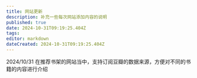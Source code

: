 ```yaml
---
title: 网站更新
description: 补充一些每次网站添加内容的说明 
published: true
date: 2024-10-31T09:19:25.404Z
tags: 
editor: markdown
dateCreated: 2024-10-31T09:19:25.404Z
---
```


2024/10/31 
在推荐书架的网站当中，支持订阅豆瓣的数据来源，方便对不同的书籍的内容进行介绍